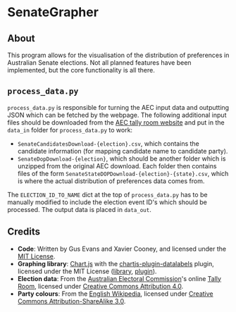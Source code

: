 # SenateGrapher

## About

This program allows for the visualisation of the distribution of preferences in Australian Senate elections. Not all planned features have been implemented, but the core functionality is all there.

## `process_data.py`

`process_data.py` is responsible for turning the AEC input data and outputting JSON which can be fetched by the webpage. The following additional input files should be downloaded from the [AEC tally room website](https://results.aec.gov.au) and put in the `data_in` folder for `process_data.py` to work:
 * `SenateCandidatesDownload-{election}.csv`, which contains the candidate information (for mapping candidate name to candidate party).
 * `SenateDopDownload-{election}`, which should be another folder which is unzipped from the original AEC download. Each folder then contains files of the form `SenateStateDOPDownload-{election}-{state}.csv`, which is where the actual distribution of preferences data comes from.

The `ELECTION_ID_TO_NAME` dict at the top of `process_data.py` has to be manually modified to include the election event ID's which should be processed. The output data is placed in `data_out`.

## Credits

- **Code**: Written by Gus Evans and Xavier Cooney, and licensed under the [MIT License](LICENSE).
- **Graphing library**: [Chart.js](https://www.chartjs.org) with the [chartjs-plugin-datalabels](https://chartjs-plugin-datalabels.netlify.app) plugin, licensed under the MIT License ([library](https://github.com/chartjs/Chart.js/blob/master/LICENSE.md), [plugin](https://github.com/chartjs/chartjs-plugin-datalabels/blob/master/LICENSE.md)).
- **Election data**: From the [Australian Electoral Commission](https://www.aec.gov.au)'s online [Tally Room](https://results.aec.gov.au), licensed under [Creative Commons Attribution 4.0](https://creativecommons.org/licenses/by/4.0/).
- **Party colours**: From the [English Wikipedia](https://en.wikipedia.org/wiki/Template:Australian_politics/party_colours), licensed under [Creative Commons Attribution-ShareAlike 3.0](https://creativecommons.org/licenses/by-sa/3.0/).
